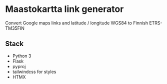 # Maastokartta link generator
Convert Google maps links and latitude / longitude WGS84 to Finnish ETRS-TM35FIN

## Stack
- Python 3 
- Flask
- pyproj
- tailwindcss for styles 
- HTMX
